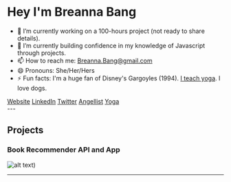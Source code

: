 # Hey I'm Breanna Bang

- 🔭 I’m currently working on a 100-hours project (not ready to share details).
- 🌱 I’m currently building confidence in my knowledge of Javascript through projects.
- 📫 How to reach me: Breanna.Bang@gmail.com
- 😄 Pronouns: She/Her/Hers
- ⚡ Fun facts: I'm a huge fan of Disney's Gargoyles (1994). <a href="https://www.breoutside.com" target="_blank">I teach yoga</a>. I love dogs.

 <div class="button-group pill">
        <a href="https://www.breannabang.com/" class="btn btn-primary">Website</a>
        <a href="https://www.linkedin.com/in/breanna-bang/" class="btn btn-primary">LinkedIn</a>
        <a href="https://twitter.com/BreannaBang" class="btn btn-primary">Twitter</a>
        <a href="https://angel.co/u/breanna-bang" class="bbtn btn-primary">Angellist</a>
        <a href="https://breoutside.com/" class="bbtn btn-primary">Yoga</a>
    </div>
---

## Projects 
            
            

### Book Recommender API and App

![alt text](https://github.com/BreaBang/BookRecommenderAPI/blob/main/API.gif.gif))

---
